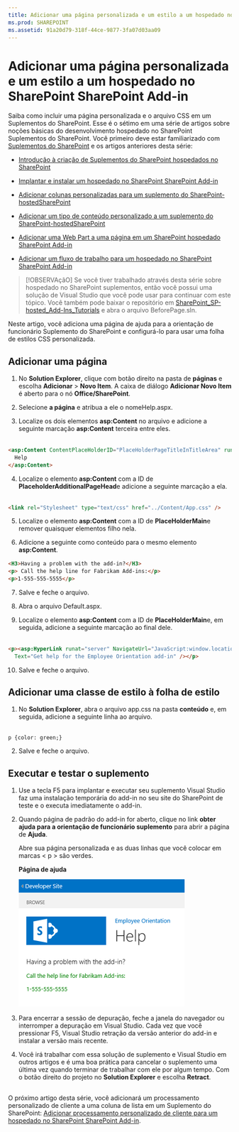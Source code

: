 ```yaml
---
title: Adicionar uma página personalizada e um estilo a um hospedado no SharePoint SharePoint Add-in
ms.prod: SHAREPOINT
ms.assetid: 91a20d79-318f-44ce-9877-3fa07d03aa09
---
```



# Adicionar uma página personalizada e um estilo a um hospedado no SharePoint SharePoint Add-in
Saiba como incluir uma página personalizada e o arquivo CSS em um Suplementos do SharePoint.
Esse é o sétimo em uma série de artigos sobre noções básicas do desenvolvimento hospedado no SharePoint Suplementos do SharePoint. Você primeiro deve estar familiarizado com  [Suplementos do SharePoint](sharepoint-add-ins.md) e os artigos anteriores desta série:
  
    
    


-  [Introdução à criação de Suplementos do SharePoint hospedados no SharePoint](get-started-creating-sharepoint-hosted-sharepoint-add-ins.md)
    
  
-  [Implantar e instalar um hospedado no SharePoint SharePoint Add-in](deploy-and-install-a-sharepoint-hosted-sharepoint-add-in.md)
    
  
-  [Adicionar colunas personalizadas para um suplemento do SharePoint-hostedSharePoint](add-custom-columns-to-a-sharepoint-hostedsharepoint-add-in.md)
    
  
-  [Adicionar um tipo de conteúdo personalizado a um suplemento do SharePoint-hostedSharePoint](add-a-custom-content-type-to-a-sharepoint-hostedsharepoint-add-in.md)
    
  
-  [Adicionar uma Web Part a uma página em um SharePoint hospedado SharePoint Add-in](add-a-web-part-to-a-page-in-a-sharepoint-hosted-sharepoint-add-in.md)
    
  
-  [Adicionar um fluxo de trabalho para um hospedado no SharePoint SharePoint Add-in](add-a-workflow-to-a-sharepoint-hosted-sharepoint-add-in.md)
    
  

> [!OBSERVAçãO]
> Se você tiver trabalhado através desta série sobre hospedado no SharePoint suplementos, então você possui uma solução de Visual Studio que você pode usar para continuar com este tópico. Você também pode baixar o repositório em  [SharePoint_SP-hosted_Add-Ins_Tutorials](https://github.com/OfficeDev/SharePoint_SP-hosted_Add-Ins_Tutorials) e abra o arquivo BeforePage.sln.
  
    
    

Neste artigo, você adiciona uma página de ajuda para a orientação de funcionário Suplemento do SharePoint e configurá-lo para usar uma folha de estilos CSS personalizada.
## Adicionar uma página


1. No **Solution Explorer**, clique com botão direito na pasta de **páginas** e escolha **Adicionar** > **Novo Item**. A caixa de diálogo **Adicionar Novo Item** é aberto para o nó **Office/SharePoint**.
    
  
2. Selecione **a página** e atribua a ele o nomeHelp.aspx.
    
  
3. Localize os dois elementos **asp:Content** no arquivo e adicione a seguinte marcação **asp:Content** terceira entre eles.
    
  ```HTML
  
<asp:Content ContentPlaceHolderID="PlaceHolderPageTitleInTitleArea" runat="server">
    Help
</asp:Content> 
  ```

4. Localize o elemento **asp:Content** com a ID de **PlaceholderAdditionalPageHead**e adicione a seguinte marcação a ela.
    
  ```HTML
  
<link rel="Stylesheet" type="text/css" href="../Content/App.css" />
  ```

5. Localize o elemento **asp:Content** com a ID de **PlaceHolderMain**e remover quaisquer elementos filho nela.
    
  
6. Adicione a seguinte como conteúdo para o mesmo elemento **asp:Content**.
    
  ```HTML
  <H3>Having a problem with the add-in?</H3>
<p> Call the help line for Fabrikam Add-ins:</p>
<p>1-555-555-5555</p>
  ```

7. Salve e feche o arquivo.
    
  
8. Abra o arquivo Default.aspx.
    
  
9. Localize o elemento **asp:Content** com a ID de **PlaceHolderMain**e, em seguida, adicione a seguinte marcação ao final dele.
    
  ```HTML
  
<p><asp:HyperLink runat="server" NavigateUrl="JavaScript:window.location = _spPageContextInfo.webAbsoluteUrl + '/Pages/Help.aspx';"
    Text="Get help for the Employee Orientation add-in" /></p>

  ```

10. Salve e feche o arquivo.
    
  

## Adicionar uma classe de estilo à folha de estilo


  
    
    

1. No **Solution Explorer**, abra o arquivo app.css na pasta **conteúdo** e, em seguida, adicione a seguinte linha ao arquivo.
    
  ```
  
p {color: green;}
  ```

2. Salve e feche o arquivo.
    
  

## Executar e testar o suplemento


  
    
    

1. Use a tecla F5 para implantar e executar seu suplemento Visual Studio faz uma instalação temporária do add-in no seu site do SharePoint de teste e o executa imediatamente o add-in.
    
  
2. Quando página de padrão do add-in for aberto, clique no link **obter ajuda para a orientação de funcionário suplemento** para abrir a página de **Ajuda**.
    
    Abre sua página personalizada e as duas linhas que você colocar em marcas < p > são verdes.
    

   **Página de ajuda**

  

     ![Uma página do SharePoint com o título "Ajuda". Há uma linha de cabeçalho em preto, seguida por duas linhas de texto em verde.](images/2df51ab0-5b24-4a37-8b6a-6e95dbb1aeaa.PNG)
  

    
    
  
3. Para encerrar a sessão de depuração, feche a janela do navegador ou interromper a depuração em Visual Studio. Cada vez que você pressionar F5, Visual Studio retração da versão anterior do add-in e instalar a versão mais recente.
    
  
4. Você irá trabalhar com essa solução de suplemento e Visual Studio em outros artigos e é uma boa prática para cancelar o suplemento uma última vez quando terminar de trabalhar com ele por algum tempo. Com o botão direito do projeto no **Solution Explorer** e escolha **Retract**.
    
  

## 
<a name="Nextsteps"> </a>

O próximo artigo desta série, você adicionará um processamento personalizado de cliente a uma coluna de lista em um Suplemento do SharePoint:  [Adicionar processamento personalizado de cliente para um hospedado no SharePoint SharePoint Add-in](add-custom-client-side-rendering-to-a-sharepoint-hosted-sharepoint-add-in.md).
  
    
    


